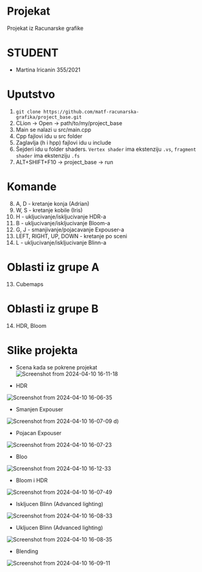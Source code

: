 # Projekat
Projekat iz Racunarske grafike

# STUDENT
- Martina Iricanin 355/2021

# Uputstvo
1. `git clone https://github.com/matf-racunarska-grafika/project_base.git`
2. CLion -> Open -> path/to/my/project_base
3. Main se nalazi u src/main.cpp
4. Cpp fajlovi idu u src folder
5. Zaglavlja (h i hpp) fajlovi idu u include
6. Šejderi idu u folder shaders. `Vertex shader` ima ekstenziju `.vs`, `fragment shader` ima ekstenziju `.fs`
7. ALT+SHIFT+F10 -> project_base -> run

# Komande 
8. A, D - kretanje konja (Adrian)
9. W, S - kretanje kobile (Iris)
9. H - ukljucivanje/iskljucivanje HDR-a
10. B - ukljucivanje/iskljucivanje Bloom-a
10. G, J - smanjivanje/pojacavanje Expouser-a
11. LEFT, RIGHT, UP, DOWN - kretanje po sceni
12. L - ukljucivanje/iskljucivanje Blinn-a

# Oblasti iz grupe A
13. Cubemaps

# Oblasti iz grupe B
14. HDR, Bloom



# Slike projekta

- Scena kada se pokrene projekat
![Screenshot from 2024-04-10 16-11-18](https://github.com/martinairicaninn/projekat-grafika/assets/165202526/c735bde7-4695-46e1-9f3e-dc8816805bc4)


- HDR
  
![Screenshot from 2024-04-10 16-06-35](https://github.com/martinairicaninn/projekat-grafika/assets/165202526/13432789-a7db-44ac-a1d8-f07c3684494d)

- Smanjen Expouser
  
![Screenshot from 2024-04-10 16-07-09](https://github.com/martinairicaninn/projekat-grafika/assets/165202526/8a90eb3d-58f1-45f7-abb0-74aa09c496e8)
d)
- Pojacan Expouser
  
![Screenshot from 2024-04-10 16-07-23](https://github.com/martinairicaninn/projekat-grafika/assets/165202526/7db3d0fd-14b4-4bb8-b1d0-8d9ad72d7679)

- Bloo
  
![Screenshot from 2024-04-10 16-12-33](https://github.com/martinairicaninn/projekat-grafika/assets/165202526/4f9c0308-427b-457c-9748-1ab954e47a04)

- Bloom i HDR
  
![Screenshot from 2024-04-10 16-07-49](https://github.com/martinairicaninn/projekat-grafika/assets/165202526/ec4b51ff-650e-4cef-ac0c-0742c5655467)

- Iskljucen Blinn (Advanced lighting)
  
![Screenshot from 2024-04-10 16-08-33](https://github.com/martinairicaninn/projekat-grafika/assets/165202526/25296c62-0765-4f65-8fa9-b33c4366664f)
- Ukljucen Blinn (Advanced lighting)
  
![Screenshot from 2024-04-10 16-08-35](https://github.com/martinairicaninn/projekat-grafika/assets/165202526/841be683-0f6a-4a79-8ae0-16c11ea22f99)

- Blending
  
![Screenshot from 2024-04-10 16-09-11](https://github.com/martinairicaninn/projekat-grafika/assets/165202526/a0c7748d-94ab-490b-815c-649441daf00f)



